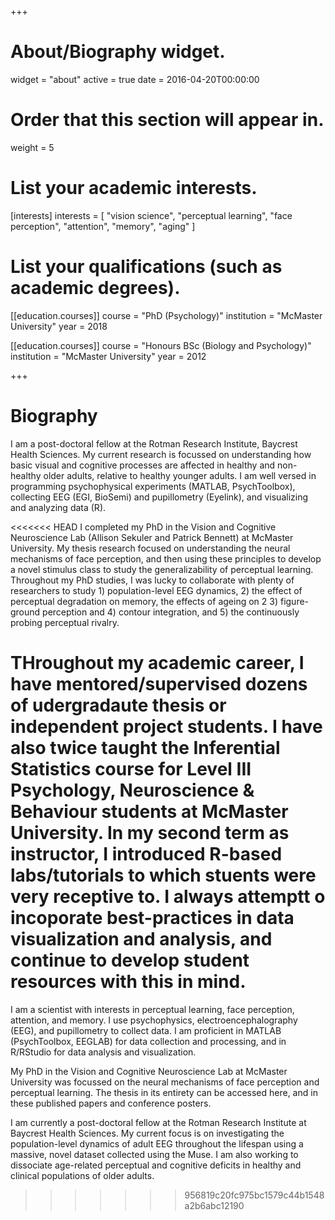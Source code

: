 +++
# About/Biography widget.
widget = "about"
active = true
date = 2016-04-20T00:00:00

# Order that this section will appear in.
weight = 5

# List your academic interests.
[interests]
  interests = [
    "vision science",
    "perceptual learning",
    "face perception",
    "attention",
    "memory",
    "aging"
  ]

# List your qualifications (such as academic degrees).
[[education.courses]]
  course = "PhD (Psychology)"
  institution = "McMaster University"
  year = 2018

[[education.courses]]
  course = "Honours BSc (Biology and Psychology)"
  institution = "McMaster University"
  year = 2012

+++

# Biography
I am a post-doctoral fellow at the Rotman Research Institute, Baycrest Health Sciences. My current research is focussed on understanding how basic visual and cognitive processes are affected in healthy and non-healthy older adults, relative to healthy younger adults. I am well versed in programming psychophysical experiments (MATLAB, PsychToolbox), collecting EEG (EGI, BioSemi) and pupillometry (Eyelink), and visualizing and analyzing data (R).

<<<<<<< HEAD
I completed my PhD in the Vision and Cognitive Neuroscience Lab (Allison Sekuler and Patrick Bennett) at McMaster University. My thesis research focused on understanding the neural mechanisms of face perception, and then using these principles to develop a novel stimulus class to study the generalizability of perceptual learning. Throughout my PhD studies, I was lucky to collaborate with plenty of researchers to study 1) population-level EEG dynamics, 2) the effect of perceptual degradation on memory, the effects of ageing on 2 3) figure-ground perception and 4) contour integration, and 5) the continuously probing perceptual rivalry.

THroughout my academic career, I have mentored/supervised dozens of udergradaute thesis or independent project students. I have also twice taught the Inferential Statistics course for Level III Psychology, Neuroscience & Behaviour students at McMaster University. In my second term as instructor, I introduced R-based labs/tutorials to which stuents were very receptive to. I always attemptt o incoporate best-practices in data visualization and analysis, and continue to develop student resources with this in mind.
=======
I am a scientist with interests in perceptual learning, face perception, attention, and memory. I use psychophysics, electroencephalography (EEG), and pupillometry to collect data. I am proficient in MATLAB (PsychToolbox, EEGLAB) for data collection and processing, and in R/RStudio for data analysis and visualization.

My PhD in the Vision and Cognitive Neuroscience Lab at McMaster University was focussed on the neural mechanisms of face perception and perceptual learning. The thesis in its entirety can be accessed here, and in these published papers and conference posters.

I am currently a post-doctoral fellow at the Rotman Research Institute at Baycrest Health Sciences. My current focus is on investigating the population-level dynamics of adult EEG throughout the lifespan using a massive, novel dataset collected using the Muse. I am also working to dissociate age-related perceptual and cognitive deficits in healthy and clinical populations of older adults.
>>>>>>> 956819c20fc975bc1579c44b1548a2b6abc12190
